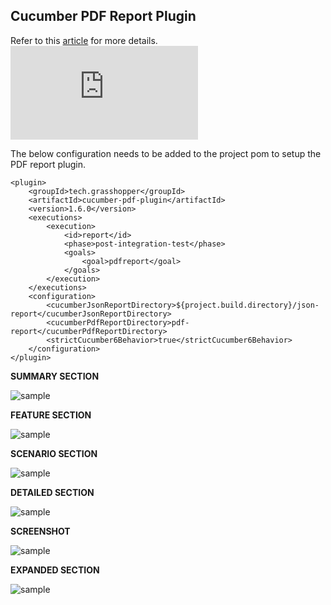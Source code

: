 ## Cucumber PDF Report Plugin

Refer to this [article](https://ghchirp.tech/2224/) for more details. ![Sample Report](https://github.com/grasshopper7/cucumber-pdf-plugin-report/blob/master/cucumber-pdf-plugin-report/pdf-report/report.pdf)

The below configuration needs to be added to the project pom to setup the PDF report plugin.

```
<plugin>
	<groupId>tech.grasshopper</groupId>
	<artifactId>cucumber-pdf-plugin</artifactId>
	<version>1.6.0</version>
	<executions>
		<execution>
			<id>report</id>
			<phase>post-integration-test</phase>
			<goals>
				<goal>pdfreport</goal>
			</goals>
		</execution>
	</executions>
	<configuration>
		<cucumberJsonReportDirectory>${project.build.directory}/json-report</cucumberJsonReportDirectory>
		<cucumberPdfReportDirectory>pdf-report</cucumberPdfReportDirectory>
		<strictCucumber6Behavior>true</strictCucumber6Behavior>
	</configuration>
</plugin>
```

**SUMMARY SECTION**

![sample](https://raw.githubusercontent.com/grasshopper7/cucumber-pdf-plugin/master/cucumber-pdf-plugin/summary.png)

**FEATURE SECTION**

![sample](https://raw.githubusercontent.com/grasshopper7/cucumber-pdf-plugin/master/cucumber-pdf-plugin/feature.png)

**SCENARIO SECTION**

![sample](https://raw.githubusercontent.com/grasshopper7/cucumber-pdf-plugin/master/cucumber-pdf-plugin/scenario.png)

**DETAILED SECTION**

![sample](https://raw.githubusercontent.com/grasshopper7/cucumber-pdf-plugin/master/cucumber-pdf-plugin/details.png)

**SCREENSHOT**

![sample](https://raw.githubusercontent.com/grasshopper7/cucumber-pdf-plugin/master/cucumber-pdf-plugin/screenshot.png)

**EXPANDED SECTION**

![sample](https://raw.githubusercontent.com/grasshopper7/cucumber-pdf-plugin/master/cucumber-pdf-plugin/expanded.png)
